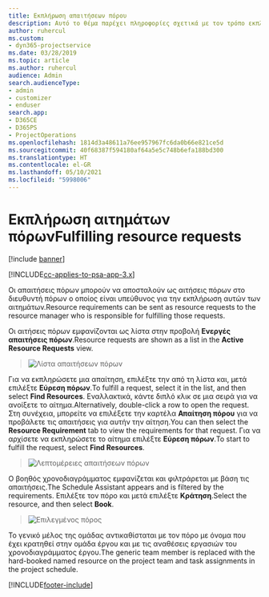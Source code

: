 ```yaml
---
title: Εκπλήρωση απαιτήσεων πόρου
description: Αυτό το θέμα παρέχει πληροφορίες σχετικά με τον τρόπο εκπλήρωσης των απαιτήσεων πόρων.
author: ruhercul
ms.custom:
- dyn365-projectservice
ms.date: 03/28/2019
ms.topic: article
ms.author: ruhercul
audience: Admin
search.audienceType:
- admin
- customizer
- enduser
search.app:
- D365CE
- D365PS
- ProjectOperations
ms.openlocfilehash: 1814d3a48611a76ee957967fc6da0b66e821ce5d
ms.sourcegitcommit: 40f68387f594180af64a5e5c748b6efa188bd300
ms.translationtype: HT
ms.contentlocale: el-GR
ms.lasthandoff: 05/10/2021
ms.locfileid: "5998006"
---
```

# <a name="fulfilling-resource-requests"></a><span data-ttu-id="fad7d-103">Εκπλήρωση αιτημάτων πόρων</span><span class="sxs-lookup"><span data-stu-id="fad7d-103">Fulfilling resource requests</span></span>

[!include [banner](../includes/psa-now-project-operations.md)]

[!INCLUDE[cc-applies-to-psa-app-3.x](../includes/cc-applies-to-psa-app-3x.md)]

<span data-ttu-id="fad7d-104">Οι απαιτήσεις πόρων μπορούν να αποσταλούν ως αιτήσεις πόρων στο διευθυντή πόρων ο οποίος είναι υπεύθυνος για την εκπλήρωση αυτών των αιτημάτων.</span><span class="sxs-lookup"><span data-stu-id="fad7d-104">Resource requirements can be sent as resource requests to the resource manager who is responsible for fulfilling those requests.</span></span>

<span data-ttu-id="fad7d-105">Οι αιτήσεις πόρων εμφανίζονται ως λίστα στην προβολή **Ενεργές απαιτήσεις πόρων**.</span><span class="sxs-lookup"><span data-stu-id="fad7d-105">Resource requests are shown as a list in the **Active Resource Requests** view.</span></span>

> ![Λίστα απαιτήσεων πόρων](media/Resource-Management-image59.png)

<span data-ttu-id="fad7d-107">Για να εκπληρώσετε μια απαίτηση, επιλέξτε την από τη λίστα και, μετά επιλέξτε **Εύρεση πόρων**.</span><span class="sxs-lookup"><span data-stu-id="fad7d-107">To fulfill a request, select it in the list, and then select **Find Resources**.</span></span> <span data-ttu-id="fad7d-108">Εναλλακτικά, κάντε διπλό κλικ σε μια σειρά για να ανοίξετε το αίτημα.</span><span class="sxs-lookup"><span data-stu-id="fad7d-108">Alternatively, double-click a row to open the request.</span></span> <span data-ttu-id="fad7d-109">Στη συνέχεια, μπορείτε να επιλέξετε την καρτέλα **Απαίτηση πόρου** για να προβάλετε τις απαιτήσεις για αυτήν την αίτηση.</span><span class="sxs-lookup"><span data-stu-id="fad7d-109">You can then select the **Resource Requirement** tab to view the requirements for that request.</span></span> <span data-ttu-id="fad7d-110">Για να αρχίσετε να εκπληρώσετε το αίτημα επιλέξτε **Εύρεση πόρων**.</span><span class="sxs-lookup"><span data-stu-id="fad7d-110">To start to fulfill the request, select **Find Resources**.</span></span>

> ![Λεπτομέρειες απαιτήσεων πόρων](media/Resource-Management-image60.png)

<span data-ttu-id="fad7d-112">Ο βοηθός χρονοδιαγράμματος εμφανίζεται και φιλτράρεται με βάση τις απαιτήσεις.</span><span class="sxs-lookup"><span data-stu-id="fad7d-112">The Schedule Assistant appears and is filtered by the requirements.</span></span> <span data-ttu-id="fad7d-113">Επιλέξτε τον πόρο και μετά επιλέξτε **Κράτηση**.</span><span class="sxs-lookup"><span data-stu-id="fad7d-113">Select the resource, and then select **Book**.</span></span>

> ![Επιλεγμένος πόρος](media/Resource-Management-image61.png)

<span data-ttu-id="fad7d-115">Το γενικό μέλος της ομάδας αντικαθίσταται με τον πόρο με όνομα που έχει κρατηθεί στην ομάδα έργου και με τις αναθέσεις εργασιών του χρονοδιαγράμματος έργου.</span><span class="sxs-lookup"><span data-stu-id="fad7d-115">The generic team member is replaced with the hard-booked named resource on the project team and task assignments in the project schedule.</span></span>


[!INCLUDE[footer-include](../includes/footer-banner.md)]